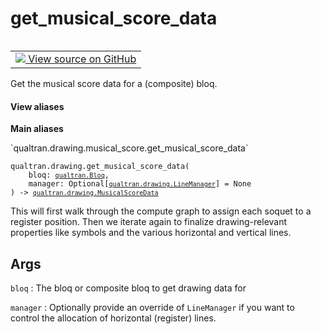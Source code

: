 # get_musical_score_data


<table class="tfo-notebook-buttons tfo-api nocontent" align="left">
<td>
  <a target="_blank" href="https://github.com/quantumlib/Qualtran/blob/main/qualtran/drawing/musical_score.py#L547-L634">
    <img src="https://www.tensorflow.org/images/GitHub-Mark-32px.png" />
    View source on GitHub
  </a>
</td>
</table>



Get the musical score data for a (composite) bloq.


<section class="expandable">
  <h4 class="showalways">View aliases</h4>
  <p>
<b>Main aliases</b>
<p>`qualtran.drawing.musical_score.get_musical_score_data`</p>
</p>
</section>

<pre class="devsite-click-to-copy prettyprint lang-py tfo-signature-link">
<code>qualtran.drawing.get_musical_score_data(
    bloq: <a href="../../qualtran/Bloq.html"><code>qualtran.Bloq</code></a>,
    manager: Optional[<a href="../../qualtran/drawing/LineManager.html"><code>qualtran.drawing.LineManager</code></a>] = None
) -> <a href="../../qualtran/drawing/MusicalScoreData.html"><code>qualtran.drawing.MusicalScoreData</code></a>
</code></pre>



<!-- Placeholder for "Used in" -->

This will first walk through the compute graph to assign each soquet
to a register position. Then we iterate again to finalize drawing-relevant
properties like symbols and the various horizontal and vertical lines.

<h2 class="add-link">Args</h2>

`bloq`<a id="bloq"></a>
: The bloq or composite bloq to get drawing data for

`manager`<a id="manager"></a>
: Optionally provide an override of `LineManager` if you want
  to control the allocation of horizontal (register) lines.


